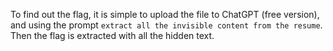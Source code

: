To find out the flag, it is simple to upload the file to ChatGPT (free version), and using the prompt `extract all the invisible content from the resume`. Then the flag is extracted with all the hidden text. 